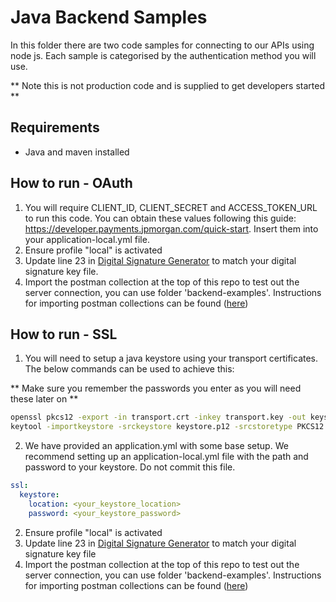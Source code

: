 # Java Backend Samples

In this folder there are two code samples for connecting to our APIs using node js.
Each sample is categorised by the authentication method you will use.

** Note this is not production code and is supplied to get developers started **

## Requirements

- Java and maven installed

## How to run - OAuth

1. You will require CLIENT_ID, CLIENT_SECRET and ACCESS_TOKEN_URL to run this code.
   You can obtain these values following this guide: https://developer.payments.jpmorgan.com/quick-start.
   Insert them into your application-local.yml file.
2. Ensure profile "local" is activated
3. Update line 23 in [Digital Signature Generator](./src/main/java/com/jpmorgan/payments/sample/DigitalSignatureGenerator.java) to match your digital signature key file.
4. Import the postman collection at the top of this repo to test out the server connection, you can use folder 'backend-examples'. Instructions for importing postman collections can be found ([here](https://learning.postman.com/docs/getting-started/importing-and-exporting/importing-data/))

## How to run - SSL

1. You will need to setup a java keystore using your transport certificates. The below commands can be used to achieve this:

\*\* Make sure you remember the passwords you enter as you will need these later on \*\*

```bash
openssl pkcs12 -export -in transport.crt -inkey transport.key -out keystore.p12 -name "mykey"
keytool -importkeystore -srckeystore keystore.p12 -srcstoretype PKCS12 -destkeystore truststore.jks -deststoretype JKS
```

2. We have provided an application.yml with some base setup. We recommend setting up an application-local.yml file with the path and password to your keystore. Do not commit this file.

```yml
ssl:
  keystore:
    location: <your_keystore_location>
    password: <your_keystore_password>
```

2. Ensure profile "local" is activated
3. Update line 23 in [Digital Signature Generator](./src/main/java/com/jpmorgan/payments/sample/DigitalSignatureGenerator.java) to match your digital signature key file
4. Import the postman collection at the top of this repo to test out the server connection, you can use folder 'backend-examples'. Instructions for importing postman collections can be found ([here](https://learning.postman.com/docs/getting-started/importing-and-exporting/importing-data/))
